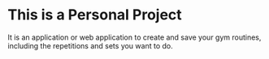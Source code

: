 # This is a Personal Project
It is an application or web application to create and save your gym routines, including the repetitions and sets you want to do. 
